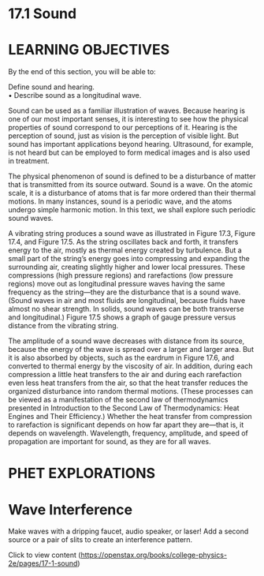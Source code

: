# 17.1 Sound

# LEARNING OBJECTIVES

By the end of this section, you will be able to:

Define sound and hearing.   
• Describe sound as a longitudinal wave.

Sound can be used as a familiar illustration of waves. Because hearing is one of our most important senses, it is interesting to see how the physical properties of sound correspond to our perceptions of it. Hearing is the perception of sound, just as vision is the perception of visible light. But sound has important applications beyond hearing. Ultrasound, for example, is not heard but can be employed to form medical images and is also used in treatment.

The physical phenomenon of sound is defined to be a disturbance of matter that is transmitted from its source outward. Sound is a wave. On the atomic scale, it is a disturbance of atoms that is far more ordered than their thermal motions. In many instances, sound is a periodic wave, and the atoms undergo simple harmonic motion. In this text, we shall explore such periodic sound waves.

A vibrating string produces a sound wave as illustrated in Figure 17.3, Figure 17.4, and Figure 17.5. As the string oscillates back and forth, it transfers energy to the air, mostly as thermal energy created by turbulence. But a small part of the string’s energy goes into compressing and expanding the surrounding air, creating slightly higher and lower local pressures. These compressions (high pressure regions) and rarefactions (low pressure regions) move out as longitudinal pressure waves having the same frequency as the string—they are the disturbance that is a sound wave. (Sound waves in air and most fluids are longitudinal, because fluids have almost no shear strength. In solids, sound waves can be both transverse and longitudinal.) Figure 17.5 shows a graph of gauge pressure versus distance from the vibrating string.

The amplitude of a sound wave decreases with distance from its source, because the energy of the wave is spread over a larger and larger area. But it is also absorbed by objects, such as the eardrum in Figure 17.6, and converted to thermal energy by the viscosity of air. In addition, during each compression a little heat transfers to the air and during each rarefaction even less heat transfers from the air, so that the heat transfer reduces the organized disturbance into random thermal motions. (These processes can be viewed as a manifestation of the second law of thermodynamics presented in Introduction to the Second Law of Thermodynamics: Heat Engines and Their Efficiency.) Whether the heat transfer from compression to rarefaction is significant depends on how far apart they are—that is, it depends on wavelength. Wavelength, frequency, amplitude, and speed of propagation are important for sound, as they are for all waves.

# PHET EXPLORATIONS

# Wave Interference

Make waves with a dripping faucet, audio speaker, or laser! Add a second source or a pair of slits to create an interference pattern.

Click to view content (https://openstax.org/books/college-physics-2e/pages/17-1-sound)